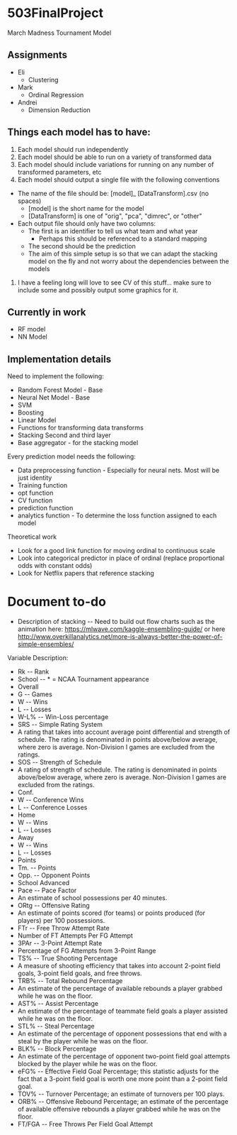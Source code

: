 # 503FinalProject
March Madness Tournament Model

## Assignments
- Eli
  - Clustering
- Mark
  - Ordinal Regression
- Andrei
  - Dimension Reduction

## Things each model has to have:
1. Each model should run independently
1. Each model should be able to run on a variety of transformed data
  1. Each model should include variations for running on any number of transformed parameters, etc
1. Each model should output a single file with the following conventions
  * The name of the file should be: [model]_ [DataTransform].csv (no spaces)
    * [model] is the short name for the model
    * [DataTransform] is one of "orig", "pca", "dimrec", or "other"
  * Each output file should only have two columns:
    * The first is an identifier to tell us what team and what year
      * Perhaps this should be referenced to a standard mapping
    * The second should be the prediction
    * The aim of this simple setup is so that we can adapt the stacking model on the fly and not worry about the dependencies between the models
1. I have a feeling long will love to see CV of this stuff... make sure to include some and possibly output some graphics for it.

## Currently in work
- RF model
- NN Model

## Implementation details
Need to implement the following:
- Random Forest Model - Base
- Neural Net Model - Base
- SVM
- Boosting
- Linear Model
- Functions for transforming data transforms
- Stacking Second and third layer
- Base aggregator - for the stacking model

Every prediction model needs the following:
- Data preprocessing function - Especially for neural nets. Most will be just identity
- Training function
- opt function
- CV function
- prediction function
- analytics function - To determine the loss function assigned to each model

Theoretical work
- Look for a good link function for moving ordinal to continuous scale
- Look into categorical predictor in place of ordinal (replace proportional odds with constant odds)
- Look for Netflix papers that reference stacking

# Document to-do
- Description of stacking
-- Need to build out flow charts such as the animation here: https://mlwave.com/kaggle-ensembling-guide/ or here http://www.overkillanalytics.net/more-is-always-better-the-power-of-simple-ensembles/


Variable Description:
- Rk -- Rank
- School -- * = NCAA Tournament appearance
- Overall
- G -- Games
- W -- Wins
- L -- Losses
- W-L% -- Win-Loss percentage
- SRS -- Simple Rating System
- A rating that takes into account average point differential and strength of schedule. The rating is denominated in points above/below average, where zero is average. Non-Division I games are excluded from the ratings.
- SOS -- Strength of Schedule
- A rating of strength of schedule. The rating is denominated in points above/below average, where zero is average. Non-Division I games are excluded from the ratings.
- Conf.
- W -- Conference Wins
- L -- Conference Losses
- Home
- W -- Wins
- L -- Losses
- Away
- W -- Wins
- L -- Losses
- Points
- Tm. -- Points
- Opp. -- Opponent Points
- School Advanced
- Pace -- Pace Factor
- An estimate of school possessions per 40 minutes.
- ORtg -- Offensive Rating
- An estimate of points scored (for teams) or points produced (for players) per 100 possessions.
- FTr -- Free Throw Attempt Rate
- Number of FT Attempts Per FG Attempt
- 3PAr -- 3-Point Attempt Rate
- Percentage of FG Attempts from 3-Point Range
- TS% -- True Shooting Percentage
- A measure of shooting efficiency that takes into account 2-point field goals, 3-point field goals, and free throws.
- TRB% -- Total Rebound Percentage
- An estimate of the percentage of available rebounds a player grabbed while he was on the floor.
- AST% -- Assist Percentage
- An estimate of the percentage of teammate field goals a player assisted while he was on the floor.
- STL% -- Steal Percentage
- An estimate of the percentage of opponent possessions that end with a steal by the player while he was on the floor.
- BLK% -- Block Percentage
- An estimate of the percentage of opponent two-point field goal attempts blocked by the player while he was on the floor.
- eFG% -- Effective Field Goal Percentage; this statistic adjusts for the fact that a 3-point field goal is worth one more point than a 2-point field goal.
- TOV% -- Turnover Percentage; an estimate of turnovers per 100 plays.
- ORB% -- Offensive Rebound Percentage; an estimate of the percentage of available offensive rebounds a player grabbed while he was on the floor.
- FT/FGA -- Free Throws Per Field Goal Attempt
